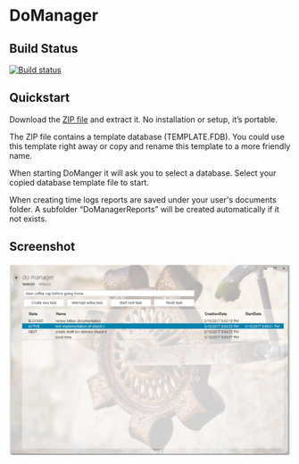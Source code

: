 # DoManager

## Build Status

[![Build status](https://ci.appveyor.com/api/projects/status/1n7pxro8vo9k2l3h?svg=true)](https://ci.appveyor.com/project/viper3400/domanager)

## Quickstart

Download the [ZIP file](https://ci.appveyor.com/project/viper3400/domanager/build/artifacts) and extract it. No installation or setup, it’s portable.

The ZIP file contains a template database (TEMPLATE.FDB). You could use this template right away or copy and rename this template to a more friendly name.

When starting DoManger it will ask you to select a database. Select your copied database template file to start.

When creating time logs reports are saved under your user's documents folder. A subfolder “DoManagerReports” will be created automatically if it not exists.

## Screenshot

![alt text](docs/images/MainWindow.png "Logo Title Text 1")



